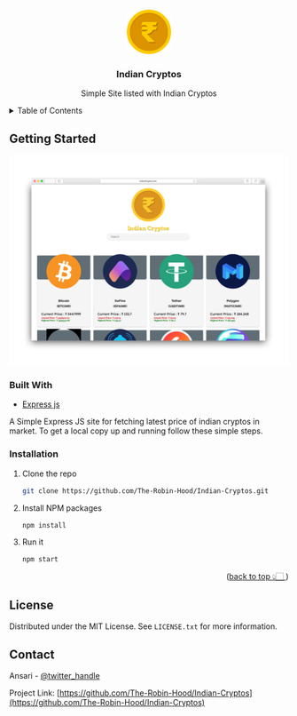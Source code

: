 <div id="top"></div>

<br />
<div align="center">
  <a href="https://github.com/The-Robin-Hood/Indian-Cryptos">
    <img src="images/logo.png" alt="Logo" width="80" height="80">
  </a>

<h3 align="center">Indian Cryptos</h3>

  <p align="center">
    Simple Site listed with Indian Cryptos

  </p>
</div>

<details>
  <summary>Table of Contents</summary>
  <ol>
    <li>
      <a href="#getting-started">Getting Started</a>
      <ul>
        <li><a href="#installation">Installation</a></li>
        <li><a href="#built-with">Built With</a></li>
      </ul>
    </li>
    <li><a href="#license">License</a></li>
    <li><a href="#contact">Contact</a></li>
  </ol>
</details>



## Getting Started

![Product Name Screen Shot][product-screenshot]

### Built With

* [Express js](https://expressjs.com/)


A Simple Express JS site for fetching latest price of indian cryptos in market.
To get a local copy up and running follow these simple steps.

### Installation

1. Clone the repo
   ```sh
   git clone https://github.com/The-Robin-Hood/Indian-Cryptos.git
   ```
2. Install NPM packages
   ```sh
   npm install
   ```
3. Run it 
   ```sh
   npm start
   ```

<p align="right">(<a href="#top">back to top 👆🏻 </a>)</p>


## License

Distributed under the MIT License. See `LICENSE.txt` for more information.

## Contact

Ansari - [@twitter_handle](https://twitter.com/AnsariStark)

Project Link: [https://github.com/The-Robin-Hood/Indian-Cryptos](https://github.com/The-Robin-Hood/Indian-Cryptos)

<!-- MARKDOWN LINKS & IMAGES -->
[product-screenshot]: images/Screenshot.png
